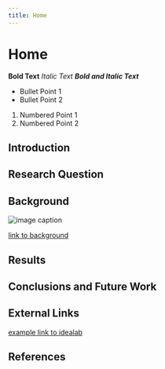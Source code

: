 ```yaml
---
title: Home
---
```


# Home


**Bold Text**
_Italic Text_
**_Bold and Italic Text_**

* Bullet Point 1
* Bullet Point 2

1. Numbered Point 1
1. Numbered Point 2

## Introduction

## Research Question

## Background

![image caption](https://idealab.asu.edu/assets/images/research/jumper1.png)

[link to background](/background)

## Results

## Conclusions and Future Work

## External Links

[example link to idealab](https://idealab.asu.edu)


## References
